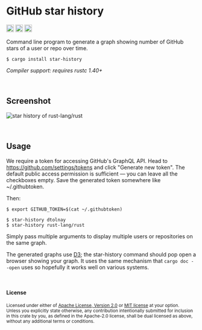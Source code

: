 GitHub star history
===================

[<img alt="github" src="https://img.shields.io/badge/github-dtolnay/star--history-8da0cb?style=for-the-badge&labelColor=555555&logo=github" height="20">](https://github.com/dtolnay/star-history)
[<img alt="crates.io" src="https://img.shields.io/crates/v/star-history.svg?style=for-the-badge&color=fc8d62&logo=rust" height="20">](https://crates.io/crates/star-history)
[<img alt="build status" src="https://img.shields.io/github/workflow/status/dtolnay/star-history/CI/master?style=for-the-badge" height="20">](https://github.com/dtolnay/star-history/actions?query=branch%3Amaster)

Command line program to generate a graph showing number of GitHub stars of a
user or repo over time.

```console
$ cargo install star-history
```

*Compiler support: requires rustc 1.40+*

<br>

## Screenshot

![star history of rust-lang/rust](https://user-images.githubusercontent.com/1940490/72231437-3761ff80-3570-11ea-8658-6a269feb3a21.png)

<br>

## Usage

We require a token for accessing GitHub's GraphQL API. Head to
https://github.com/settings/tokens and click "Generate new token". The default
public access permission is sufficient &mdash; you can leave all the checkboxes
empty. Save the generated token somewhere like ~/.githubtoken.

Then:

```console
$ export GITHUB_TOKEN=$(cat ~/.githubtoken)

$ star-history dtolnay
$ star-history rust-lang/rust
```

Simply pass multiple arguments to display multiple users or repositories on the
same graph.

The generated graphs use [D3](https://d3js.org/); the star-history command
should pop open a browser showing your graph. It uses the same mechanism that
`cargo doc --open` uses so hopefully it works well on various systems.

<br>

#### License

<sup>
Licensed under either of <a href="LICENSE-APACHE">Apache License, Version
2.0</a> or <a href="LICENSE-MIT">MIT license</a> at your option.
</sup>

<br>

<sub>
Unless you explicitly state otherwise, any contribution intentionally submitted
for inclusion in this crate by you, as defined in the Apache-2.0 license, shall
be dual licensed as above, without any additional terms or conditions.
</sub>
